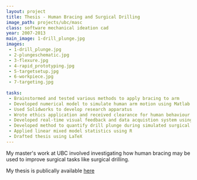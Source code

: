 ```yaml
---
layout: project
title: Thesis - Human Bracing and Surgical Drilling
image_path: projects/ubc/masc
class: software mechanical ideation cad 
year: 2007-2013
main_image: 1-drill_plunge.jpg
images:
 - 1-drill_plunge.jpg
 - 2-plungeschematic.jpg
 - 3-flexure.jpg
 - 4-rapid_prototyping.jpg
 - 5-targetsetup.jpg
 - 6-workpiece.jpg
 - 7-targeting.jpg
  
tasks:
 - Brainstormed and tested various methods to apply bracing to arm
 - Developed numerical model to simulate human arm motion using Matlab
 - Used Solidworks to develop research apparatus
 - Wrote ethics application and received clearance for human behaviour study
 - Developed real-time visual feedback and data acquistion system using LabVIEW
 - Developed method to quantify drill plunge during simulated surgical drilling
 - Applied linear mixed model statistics using R
 - Drafted thesis using LaTeX
---
```


My master's work at UBC involved investigating how human bracing may be used to improve surgical tasks like surgical drilling.


My thesis is publically available <a href="https://dx.doi.org/10.14288/1.0072138">here</a>